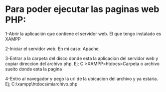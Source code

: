 # Para poder ejecutar las paginas web PHP:

1-Abrir la aplicación que contiene el servidor web. El que tengo instalado es XAMPP

2-Iniciar el servidor web. En mi caso: Apache

3-Entrar a la carpeta del disco donde esta la aplicacion del servidor web y copiar direccion del archivo php. Ej; C:>XAMPP>htdocs>Carpeta o archivo suelto donde esta la pagina

4-Entro al navegador y pego la url de la ubicacion del archivo y ya estaria. Ej; C:\xampp\htdocs\miarchivo.php
